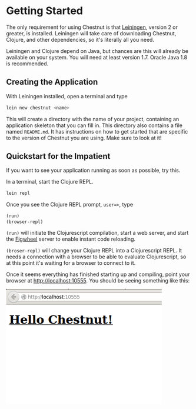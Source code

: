 # Getting Started

The only requirement for using Chestnut is that
[Leiningen](http://leiningen.org/), version 2 or greater, is
installed. Leiningen will take care of downloading Chestnut, Clojure,
and other dependencies, so it's literally all you need.

Leiningen and Clojure depend on Java, but chances are this will
already be available on your system. You will need at least version
1.7. Oracle Java 1.8 is recommended.

## Creating the Application

With Leiningen installed, open a terminal and type

``` sh
lein new chestnut <name>
```

This will create a directory with the name of your project, containing
an application skeleton that you can fill in. This directory also
contains a file named `README.md`. It has instructions on how to get
started that are specific to the version of Chestnut you are
using. Make sure to look at it!

## Quickstart for the Impatient

If you want to see your application running as soon as possible, try this.

In a terminal, start the Clojure REPL.

``` sh
lein repl
```

Once you see the Clojure REPL prompt, `user=>`, type

```
(run)
(browser-repl)
```

`(run)` will initiate the Clojurescript compilation, start a web
server, and start the
[Figwheel](https://github.com/bhauman/lein-figwheel) server to enable
instant code reloading.

`(broser-repl)` will change your Clojure REPL into a Clojurescript
REPL. It needs a connection with a browser to be able to evaluate
Clojurescript, so at this point it's waiting for a browser to connect
to it.

Once it seems everything has finished starting up and compiling, point
your browser at [http://localhost:10555](http://localhost:10555). You
should be seeing something like this:

![Screenshot: Hello Chestnut](img/hello_chestnut.png)
